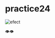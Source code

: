 # practice24





![efect](https://user-images.githubusercontent.com/108235776/177008250-e84664cc-37bd-4bac-a8a3-ee1256c0f29a.jpg)


👁👁
